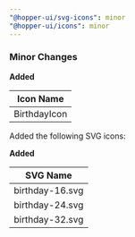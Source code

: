 ```yaml
---
"@hopper-ui/svg-icons": minor
"@hopper-ui/icons": minor
---
```


### Minor Changes

**Added**

| Icon Name    |
| ------------ |
| BirthdayIcon |

Added the following SVG icons:

**Added**

| SVG Name        |
| --------------- |
| birthday-16.svg |
| birthday-24.svg |
| birthday-32.svg |
